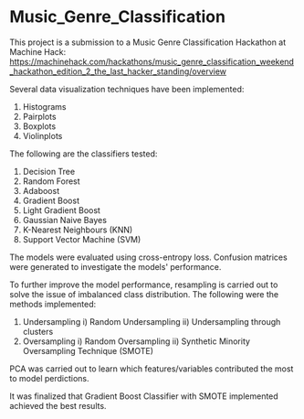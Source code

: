 # Music_Genre_Classification

This project is a submission to a Music Genre Classification Hackathon at Machine Hack: https://machinehack.com/hackathons/music_genre_classification_weekend_hackathon_edition_2_the_last_hacker_standing/overview

Several data visualization techniques have been implemented:
1) Histograms
2) Pairplots
3) Boxplots
4) Violinplots

The following are the classifiers tested:
1) Decision Tree 
2) Random Forest 
3) Adaboost
4) Gradient Boost
5) Light Gradient Boost
6) Gaussian Naive Bayes
7) K-Nearest Neighbours (KNN)
8) Support Vector Machine (SVM)

The models were evaluated using cross-entropy loss. Confusion matrices were generated to investigate the models' performance.

To further improve the model performance, resampling is carried out to solve the issue of imbalanced class distribution. The following were the methods implemented:
1) Undersampling
    i) Random Undersampling
    ii) Undersampling through clusters
2) Oversampling
    i) Random Oversampling
    ii) Synthetic Minority Oversampling Technique (SMOTE)

PCA was carried out to learn which features/variables contributed the most to model perdictions.

It was finalized that Gradient Boost Classifier with SMOTE implemented achieved the best results.
